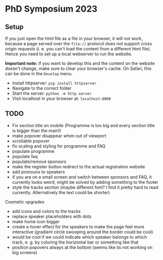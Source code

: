 # PhD Symposium 2023

## Setup

If you just open the html file as a file in your browser, it will not work, because a page served over the `file://` protocol does not support cross origin requests (i. e. you can't load the content from a different html file). Hence you need to set up a local webserver to run the website.

**Important note:** if you want to develop this and the content on the website doesn't change, make sure to clear your browser's cache. On Safari, this can be done in the `Develop` menu.

- Install httpserver: `pip install httpserver`
-  Navigate to the correct folder
- Start the server: `python -m http.server`
- Visit localhost in your browser at: `localhost:8000`

## TODO
- Fix section title on mobile (Programme is too big and every section title is bigger than the main!)
- make popover disappear when out of viewport
- scrollable popover
- fix scaling and styling for programme and FAQ
- populate programme
- populate faq
- populate/remove sponsors
- make the register button redirect to the actual registration website
- add pronouns to speakers
- if you are on a small screen and switch between sponsors and FAQ, it currently looks weird, might be solved by adding something to the footer
- style the tracks section (maybe different font? I find it pretty hard to read currently. Alternatively the text could be shorter)

Cosmetic upgrades
- add icons and colors to the tracks
- replace speaker placeholders with dots
- make home icon bigger
- create a hover effect for the speakers to make the page feel more interactive (gradient circle swooping around the border could be cool)
- would be cool if we could indicate which speaker belongs to which track, e. g. by coloring the horizontal bar or something like that
- position popovers always at the bottom (seems like its not working on big screens)

